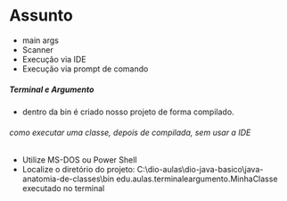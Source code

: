 # Assunto
- main args
- Scanner
- Execução via IDE
- Execução via prompt de comando

##### Terminal e Argumento
- dentro da bin é criado nosso projeto de forma compilado.

###### como executar uma classe, depois de compilada, sem usar a IDE

- Utilize MS-DOS ou Power Shell
- Localize o diretório do projeto:  C:\\dio-aulas\\dio-java-basico\\java-anatomia-de-classes\\bin edu.aulas.terminaleargumento.MinhaClasse     
executado no terminal